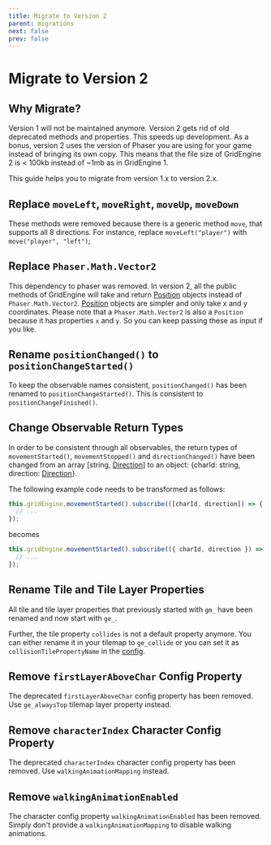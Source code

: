 ```yaml
---
title: Migrate to Version 2
parent: migrations
next: false
prev: false
---
```


# Migrate to Version 2

## Why Migrate?

Version 1 will not be maintained anymore. Version 2 gets rid of old deprecated methods and properties. This speeds up development.
As a bonus, version 2 uses the version of Phaser you are using for your game instead of bringing its own copy. This means that the file size of GridEngine 2 is < 100kb instead of ~1mb as in GridEngine 1.

This guide helps you to migrate from version 1.x to version 2.x.

## Replace `moveLeft`, `moveRight`, `moveUp`, `moveDown`

These methods were removed because there is a generic method `move`, that supports all 8 directions.
For instance, replace `moveLeft("player")` with `move("player", "left")`;

## Replace `Phaser.Math.Vector2`

This dependency to phaser was removed. In version 2, all the public methods of GridEngine will take and return [Position][position] objects instead of `Phaser.Math.Vector2`. [Position][position] objects are simpler and only take x and y coordinates. Please note that a `Phaser.Math.Vector2` is also a `Position` because it has properties `x` and `y`. So you can keep passing these as input if you like.

## Rename `positionChanged()` to `positionChangeStarted()`

To keep the observable names consistent, `positionChanged()` has been renamed to `positionChangeStarted()`. This is consistent to `positionChangeFinished()`.

## Change Observable Return Types

In order to be consistent through all observables, the return types of `movementStarted()`, `movementStopped()` and `directionChanged()` have been changed from an array [string, [Direction][direction]] to an object: {charId: string, direction: [Direction][direction]}.

The following example code needs to be transformed as follows:

```js
this.gridEngine.movementStarted().subscribe(([charId, direction]) => {
  // ...
});
```

becomes

```js
this.gridEngine.movementStarted().subscribe(({ charId, direction }) => {
  // ...
});
```

## Rename Tile and Tile Layer Properties

All tile and tile layer properties that previously started with `gm_` have been renamed and now start with `ge_`.

Further, the tile property `collides` is not a default property anymore. You can either rename it in your tilemap to `ge_collide` or you can set it as `collisionTilePropertyName` in the [config](https://annoraaq.github.io/grid-engine/api/interfaces/GridEngineConfig#htmlcollisionTilePropertyName).

## Remove `firstLayerAboveChar` Config Property

The deprecated `firstLayerAboveChar` config property has been removed. Use `ge_alwaysTop` tilemap layer property instead.

## Remove `characterIndex` Character Config Property

The deprecated `characterIndex` character config property has been removed. Use `walkingAnimationMapping` instead.

## Remove `walkingAnimationEnabled`

The character config property `walkingAnimationEnabled` has been removed. Simply don't provide a `walkingAnimationMapping` to disable walking animations.

[position]: https://annoraaq.github.io/grid-engine/api/interfaces/Position.html
[direction]: https://annoraaq.github.io/grid-engine/api/enums/Direction.html
